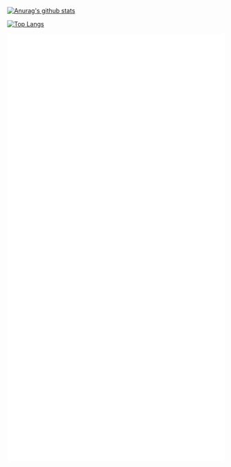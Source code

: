 [![Anurag's github stats](https://github-readme-stats.vercel.app/api?username=gevgasparyan&show_icons=true&include_all_commits=true&count_private=true&theme=nightowl&hide=issues,contribs)](https://github.com/anuraghazra/github-readme-stats)

[![Top Langs](https://github-readme-stats.vercel.app/api/top-langs/?username=gevgasparyan&hide=html,css)](https://github.com/anuraghazra/github-readme-stats)

![Metrics](./github-metrics.svg)
